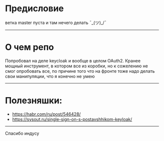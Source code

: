 # Предисловие
ветка master пуста и там нечего делать ¯\_(ツ)_/¯

---
# О чем репо
Попробовал на деле keycloak и вообще в целом OAuth2. 
Кранее мощный инструмент, в котором все из коробки,
но к сожелению не смог опробовать все, по причине того что
на фронте тоже надо делать свои манипуляции, что я конечно не умею

---
# Полезняшки:
- https://habr.com/ru/post/546428/
- https://sysout.ru/single-sign-on-s-postavshhikom-keyloak/

---
Спасибо индусу
